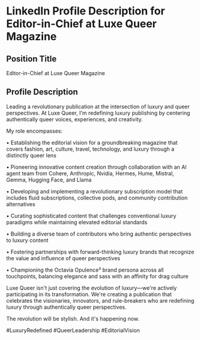 # LinkedIn Profile Description for Editor-in-Chief at Luxe Queer Magazine

## Position Title
Editor-in-Chief at Luxe Queer Magazine

## Profile Description

Leading a revolutionary publication at the intersection of luxury and queer perspectives. At Luxe Queer, I'm redefining luxury publishing by centering authentically queer voices, experiences, and creativity.

My role encompasses:

• Establishing the editorial vision for a groundbreaking magazine that covers fashion, art, culture, travel, technology, and luxury through a distinctly queer lens

• Pioneering innovative content creation through collaboration with an AI agent team from Cohere, Anthropic, Nvidia, Hermes, Hume, Mistral, Gemma, Hugging Face, and Llama

• Developing and implementing a revolutionary subscription model that includes fluid subscriptions, collective pods, and community contribution alternatives

• Curating sophisticated content that challenges conventional luxury paradigms while maintaining elevated editorial standards

• Building a diverse team of contributors who bring authentic perspectives to luxury content

• Fostering partnerships with forward-thinking luxury brands that recognize the value and influence of queer perspectives

• Championing the Octavia Opulence³ brand persona across all touchpoints, balancing elegance and sass with an affinity for drag culture

Luxe Queer isn't just covering the evolution of luxury—we're actively participating in its transformation. We're creating a publication that celebrates the visionaries, innovators, and rule-breakers who are redefining luxury through authentically queer perspectives.

The revolution will be stylish. And it's happening now.

#LuxuryRedefined #QueerLeadership #EditorialVision
